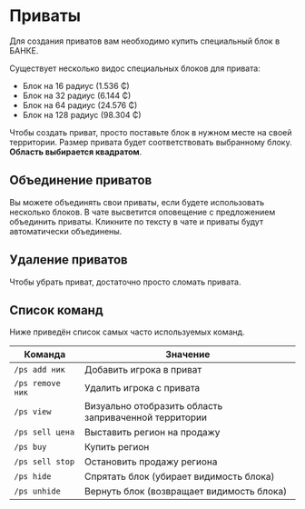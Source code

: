 # Приваты
Для создания приватов вам необходимо купить специальный блок в БАНКЕ.

Существует несколько видос специальных блоков для привата:

- Блок на 16 радиус (1.536 ₵)
- Блок на 32 радиус (6.144 ₵)
- Блок на 64 радиус (24.576 ₵)
- Блок на 128 радиус (98.304 ₵)

Чтобы создать приват, просто поставьте блок в нужном месте на своей территории. Размер привата будет соответствовать выбранному блоку. **Область выбирается квадратом**.

## Объединение приватов
Вы можете объединять свои приваты, если будете использовать несколько блоков. В чате высветится оповещение с предложением объединить приваты. Кликните по тексту в чате и приваты будут автоматически объединены.

## Удаление приватов
Чтобы убрать приват, достаточно просто сломать привата.

## Список команд
Ниже приведён список самых часто используемых команд.

| Команда            | Значение
| ------------------ | ------------------------------------------------------------------------------------
| `/ps add ник ` 	 | Добавить игрока в приват
| `/ps remove ник `		 | Удалить игрока с привата
| `/ps view`   | Визуально отобразить область заприваченной территории
| `/ps sell цена `		 | Выставить регион на продажу
| `/ps buy`				| Купить регион
| `/ps sell stop`		| Остановить продажу региона
| `/ps hide`			| Спрятать блок (убирает видимость блока)
| `/ps unhide`			| Вернуть блок (возвращает видимость блока)
